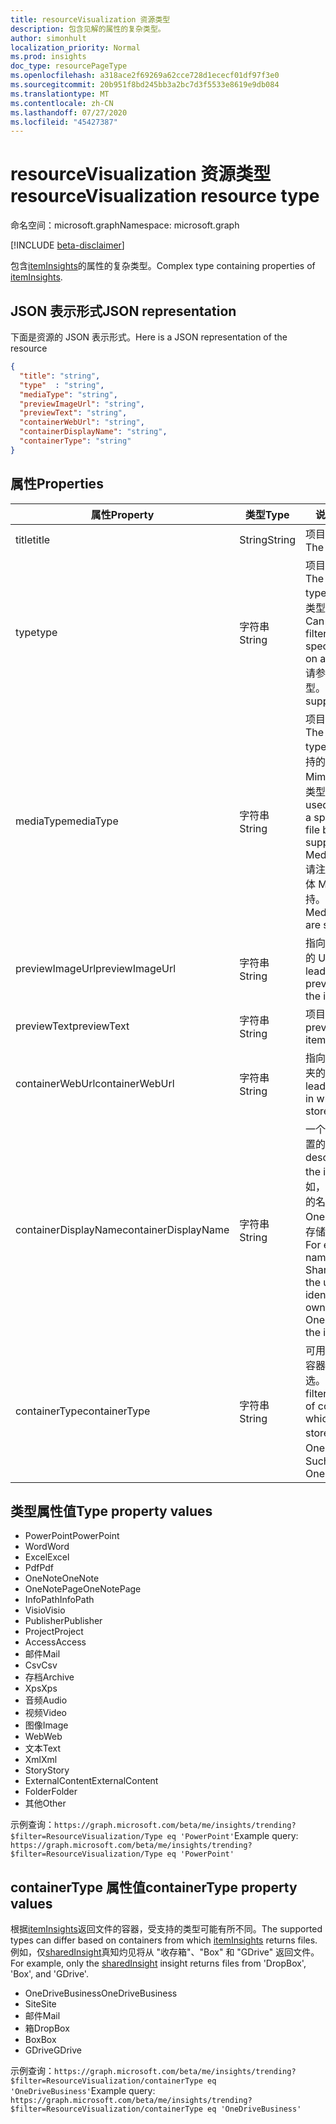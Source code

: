 ```yaml
---
title: resourceVisualization 资源类型
description: 包含见解的属性的复杂类型。
author: simonhult
localization_priority: Normal
ms.prod: insights
doc_type: resourcePageType
ms.openlocfilehash: a318ace2f69269a62cce728d1ececf01df97f3e0
ms.sourcegitcommit: 20b951f8bd245bb3a2bc7d3f5533e8619e9db084
ms.translationtype: MT
ms.contentlocale: zh-CN
ms.lasthandoff: 07/27/2020
ms.locfileid: "45427387"
---
```

# <a name="resourcevisualization-resource-type"></a><span data-ttu-id="a3a6e-103">resourceVisualization 资源类型</span><span class="sxs-lookup"><span data-stu-id="a3a6e-103">resourceVisualization resource type</span></span>

<span data-ttu-id="a3a6e-104">命名空间：microsoft.graph</span><span class="sxs-lookup"><span data-stu-id="a3a6e-104">Namespace: microsoft.graph</span></span>

[!INCLUDE [beta-disclaimer](../../includes/beta-disclaimer.md)]

<span data-ttu-id="a3a6e-105">包含[itemInsights](iteminsights.md)的属性的复杂类型。</span><span class="sxs-lookup"><span data-stu-id="a3a6e-105">Complex type containing properties of [itemInsights](iteminsights.md).</span></span>

## <a name="json-representation"></a><span data-ttu-id="a3a6e-106">JSON 表示形式</span><span class="sxs-lookup"><span data-stu-id="a3a6e-106">JSON representation</span></span>

<span data-ttu-id="a3a6e-107">下面是资源的 JSON 表示形式。</span><span class="sxs-lookup"><span data-stu-id="a3a6e-107">Here is a JSON representation of the resource</span></span>

<!-- {
  "blockType": "resource",
  "optionalProperties": [
  ],  
  "@odata.type": "microsoft.graph.resourceVisualization"
}-->
```json
{
  "title": "string",
  "type"  : "string",
  "mediaType": "string",
  "previewImageUrl": "string",
  "previewText": "string",
  "containerWebUrl": "string",
  "containerDisplayName": "string",
  "containerType": "string"
}
```

## <a name="properties"></a><span data-ttu-id="a3a6e-108">属性</span><span class="sxs-lookup"><span data-stu-id="a3a6e-108">Properties</span></span>

| <span data-ttu-id="a3a6e-109">属性</span><span class="sxs-lookup"><span data-stu-id="a3a6e-109">Property</span></span>              | <span data-ttu-id="a3a6e-110">类型</span><span class="sxs-lookup"><span data-stu-id="a3a6e-110">Type</span></span>          | <span data-ttu-id="a3a6e-111">说明</span><span class="sxs-lookup"><span data-stu-id="a3a6e-111">Description</span></span>  |
| -------------         |---------------| -------------|
| <span data-ttu-id="a3a6e-112">title</span><span class="sxs-lookup"><span data-stu-id="a3a6e-112">title</span></span>                 | <span data-ttu-id="a3a6e-113">String</span><span class="sxs-lookup"><span data-stu-id="a3a6e-113">String</span></span>        | <span data-ttu-id="a3a6e-114">项目的标题文本。</span><span class="sxs-lookup"><span data-stu-id="a3a6e-114">The item's title text.</span></span>               |
| <span data-ttu-id="a3a6e-115">type</span><span class="sxs-lookup"><span data-stu-id="a3a6e-115">type</span></span>              | <span data-ttu-id="a3a6e-116">字符串</span><span class="sxs-lookup"><span data-stu-id="a3a6e-116">String</span></span>        | <span data-ttu-id="a3a6e-117">项目的媒体类型。</span><span class="sxs-lookup"><span data-stu-id="a3a6e-117">The item's media type.</span></span> <span data-ttu-id="a3a6e-118">可用于根据特定类型筛选特定文件。</span><span class="sxs-lookup"><span data-stu-id="a3a6e-118">Can be used for filtering for a specific file based on a specific type.</span></span> <span data-ttu-id="a3a6e-119">请参阅以下支持的类型。</span><span class="sxs-lookup"><span data-stu-id="a3a6e-119">See below for supported types.</span></span> |
| <span data-ttu-id="a3a6e-120">mediaType</span><span class="sxs-lookup"><span data-stu-id="a3a6e-120">mediaType</span></span>             | <span data-ttu-id="a3a6e-121">字符串</span><span class="sxs-lookup"><span data-stu-id="a3a6e-121">String</span></span>        | <span data-ttu-id="a3a6e-122">项目的媒体类型。</span><span class="sxs-lookup"><span data-stu-id="a3a6e-122">The item's media type.</span></span> <span data-ttu-id="a3a6e-123">可用于根据受支持的 IANA 媒体 Mime 类型筛选特定类型的文件。</span><span class="sxs-lookup"><span data-stu-id="a3a6e-123">Can be used for filtering for a specific type of file based on supported IANA Media Mime Types.</span></span> <span data-ttu-id="a3a6e-124">请注意，并非所有媒体 Mime 类型都受支持。</span><span class="sxs-lookup"><span data-stu-id="a3a6e-124">Note that not all Media Mime Types are supported.</span></span> |
| <span data-ttu-id="a3a6e-125">previewImageUrl</span><span class="sxs-lookup"><span data-stu-id="a3a6e-125">previewImageUrl</span></span>       | <span data-ttu-id="a3a6e-126">字符串</span><span class="sxs-lookup"><span data-stu-id="a3a6e-126">String</span></span>        | <span data-ttu-id="a3a6e-127">指向项目的预览图像的 URL。</span><span class="sxs-lookup"><span data-stu-id="a3a6e-127">A URL leading to the preview image for the item.</span></span> |
| <span data-ttu-id="a3a6e-128">previewText</span><span class="sxs-lookup"><span data-stu-id="a3a6e-128">previewText</span></span>           | <span data-ttu-id="a3a6e-129">字符串</span><span class="sxs-lookup"><span data-stu-id="a3a6e-129">String</span></span>        | <span data-ttu-id="a3a6e-130">项目的预览文本。</span><span class="sxs-lookup"><span data-stu-id="a3a6e-130">A preview text for the item.</span></span> |
| <span data-ttu-id="a3a6e-131">containerWebUrl</span><span class="sxs-lookup"><span data-stu-id="a3a6e-131">containerWebUrl</span></span>       | <span data-ttu-id="a3a6e-132">字符串</span><span class="sxs-lookup"><span data-stu-id="a3a6e-132">String</span></span>        | <span data-ttu-id="a3a6e-133">指向存储项目的文件夹的路径。</span><span class="sxs-lookup"><span data-stu-id="a3a6e-133">A path leading to the folder in which the item is stored.</span></span> |
| <span data-ttu-id="a3a6e-134">containerDisplayName</span><span class="sxs-lookup"><span data-stu-id="a3a6e-134">containerDisplayName</span></span>  | <span data-ttu-id="a3a6e-135">字符串</span><span class="sxs-lookup"><span data-stu-id="a3a6e-135">String</span></span>        | <span data-ttu-id="a3a6e-136">一个描述项目存储位置的字符串。</span><span class="sxs-lookup"><span data-stu-id="a3a6e-136">A string describing where the item is stored.</span></span> <span data-ttu-id="a3a6e-137">例如，SharePoint 网站的名称或标识 OneDrive 的所有者存储项目的用户名。</span><span class="sxs-lookup"><span data-stu-id="a3a6e-137">For example, the name of a SharePoint site or the user name identifying the owner of the OneDrive storing the item.</span></span>  |
| <span data-ttu-id="a3a6e-138">containerType</span><span class="sxs-lookup"><span data-stu-id="a3a6e-138">containerType</span></span>         | <span data-ttu-id="a3a6e-139">字符串</span><span class="sxs-lookup"><span data-stu-id="a3a6e-139">String</span></span> | <span data-ttu-id="a3a6e-140">可用于按存储文件的容器的类型进行筛选。</span><span class="sxs-lookup"><span data-stu-id="a3a6e-140">Can be used for filtering by the type of container in which the file is stored.</span></span> <span data-ttu-id="a3a6e-141">如 Site 或 OneDriveBusiness。</span><span class="sxs-lookup"><span data-stu-id="a3a6e-141">Such as Site or OneDriveBusiness.</span></span>       |

## <a name="type-property-values"></a><span data-ttu-id="a3a6e-142">类型属性值</span><span class="sxs-lookup"><span data-stu-id="a3a6e-142">Type property values</span></span>
-   <span data-ttu-id="a3a6e-143">PowerPoint</span><span class="sxs-lookup"><span data-stu-id="a3a6e-143">PowerPoint</span></span>
-   <span data-ttu-id="a3a6e-144">Word</span><span class="sxs-lookup"><span data-stu-id="a3a6e-144">Word</span></span>
-   <span data-ttu-id="a3a6e-145">Excel</span><span class="sxs-lookup"><span data-stu-id="a3a6e-145">Excel</span></span>
-   <span data-ttu-id="a3a6e-146">Pdf</span><span class="sxs-lookup"><span data-stu-id="a3a6e-146">Pdf</span></span>
-   <span data-ttu-id="a3a6e-147">OneNote</span><span class="sxs-lookup"><span data-stu-id="a3a6e-147">OneNote</span></span>
-   <span data-ttu-id="a3a6e-148">OneNotePage</span><span class="sxs-lookup"><span data-stu-id="a3a6e-148">OneNotePage</span></span>
-   <span data-ttu-id="a3a6e-149">InfoPath</span><span class="sxs-lookup"><span data-stu-id="a3a6e-149">InfoPath</span></span>
-   <span data-ttu-id="a3a6e-150">Visio</span><span class="sxs-lookup"><span data-stu-id="a3a6e-150">Visio</span></span>
-   <span data-ttu-id="a3a6e-151">Publisher</span><span class="sxs-lookup"><span data-stu-id="a3a6e-151">Publisher</span></span>
-   <span data-ttu-id="a3a6e-152">Project</span><span class="sxs-lookup"><span data-stu-id="a3a6e-152">Project</span></span>
-   <span data-ttu-id="a3a6e-153">Access</span><span class="sxs-lookup"><span data-stu-id="a3a6e-153">Access</span></span>
-   <span data-ttu-id="a3a6e-154">邮件</span><span class="sxs-lookup"><span data-stu-id="a3a6e-154">Mail</span></span>
-   <span data-ttu-id="a3a6e-155">Csv</span><span class="sxs-lookup"><span data-stu-id="a3a6e-155">Csv</span></span>
-   <span data-ttu-id="a3a6e-156">存档</span><span class="sxs-lookup"><span data-stu-id="a3a6e-156">Archive</span></span>
-   <span data-ttu-id="a3a6e-157">Xps</span><span class="sxs-lookup"><span data-stu-id="a3a6e-157">Xps</span></span>
-   <span data-ttu-id="a3a6e-158">音频</span><span class="sxs-lookup"><span data-stu-id="a3a6e-158">Audio</span></span>
-   <span data-ttu-id="a3a6e-159">视频</span><span class="sxs-lookup"><span data-stu-id="a3a6e-159">Video</span></span>
-   <span data-ttu-id="a3a6e-160">图像</span><span class="sxs-lookup"><span data-stu-id="a3a6e-160">Image</span></span>
-   <span data-ttu-id="a3a6e-161">Web</span><span class="sxs-lookup"><span data-stu-id="a3a6e-161">Web</span></span>
-   <span data-ttu-id="a3a6e-162">文本</span><span class="sxs-lookup"><span data-stu-id="a3a6e-162">Text</span></span>
-   <span data-ttu-id="a3a6e-163">Xml</span><span class="sxs-lookup"><span data-stu-id="a3a6e-163">Xml</span></span>
-   <span data-ttu-id="a3a6e-164">Story</span><span class="sxs-lookup"><span data-stu-id="a3a6e-164">Story</span></span>
-   <span data-ttu-id="a3a6e-165">ExternalContent</span><span class="sxs-lookup"><span data-stu-id="a3a6e-165">ExternalContent</span></span>
-   <span data-ttu-id="a3a6e-166">Folder</span><span class="sxs-lookup"><span data-stu-id="a3a6e-166">Folder</span></span>
-   <span data-ttu-id="a3a6e-167">其他</span><span class="sxs-lookup"><span data-stu-id="a3a6e-167">Other</span></span>

<span data-ttu-id="a3a6e-168">示例查询：`https://graph.microsoft.com/beta/me/insights/trending?$filter=ResourceVisualization/Type eq 'PowerPoint'`</span><span class="sxs-lookup"><span data-stu-id="a3a6e-168">Example query: `https://graph.microsoft.com/beta/me/insights/trending?$filter=ResourceVisualization/Type eq 'PowerPoint'`</span></span>

## <a name="containertype-property-values"></a><span data-ttu-id="a3a6e-169">containerType 属性值</span><span class="sxs-lookup"><span data-stu-id="a3a6e-169">containerType property values</span></span>
<span data-ttu-id="a3a6e-170">根据[itemInsights](iteminsights.md)返回文件的容器，受支持的类型可能有所不同。</span><span class="sxs-lookup"><span data-stu-id="a3a6e-170">The supported types can differ based on containers from which [itemInsights](iteminsights.md) returns files.</span></span> <span data-ttu-id="a3a6e-171">例如，仅[sharedInsight](insights-shared.md)真知灼见将从 "收存箱"、"Box" 和 "GDrive" 返回文件。</span><span class="sxs-lookup"><span data-stu-id="a3a6e-171">For example, only the [sharedInsight](insights-shared.md) insight returns files from 'DropBox', 'Box', and 'GDrive'.</span></span>

-   <span data-ttu-id="a3a6e-172">OneDriveBusiness</span><span class="sxs-lookup"><span data-stu-id="a3a6e-172">OneDriveBusiness</span></span>
-   <span data-ttu-id="a3a6e-173">Site</span><span class="sxs-lookup"><span data-stu-id="a3a6e-173">Site</span></span>
-   <span data-ttu-id="a3a6e-174">邮件</span><span class="sxs-lookup"><span data-stu-id="a3a6e-174">Mail</span></span>
-   <span data-ttu-id="a3a6e-175">箱</span><span class="sxs-lookup"><span data-stu-id="a3a6e-175">DropBox</span></span>
-   <span data-ttu-id="a3a6e-176">Box</span><span class="sxs-lookup"><span data-stu-id="a3a6e-176">Box</span></span>
-   <span data-ttu-id="a3a6e-177">GDrive</span><span class="sxs-lookup"><span data-stu-id="a3a6e-177">GDrive</span></span>

<span data-ttu-id="a3a6e-178">示例查询：`https://graph.microsoft.com/beta/me/insights/trending?$filter=ResourceVisualization/containerType eq 'OneDriveBusiness'`</span><span class="sxs-lookup"><span data-stu-id="a3a6e-178">Example query: `https://graph.microsoft.com/beta/me/insights/trending?$filter=ResourceVisualization/containerType eq 'OneDriveBusiness'`</span></span>
